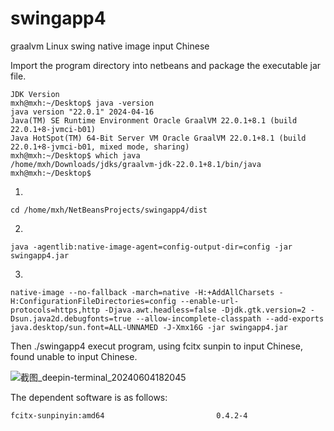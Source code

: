 # swingapp4
graalvm Linux swing native image input Chinese 

Import the program directory into netbeans and  package the executable jar file.
```
JDK Version
mxh@mxh:~/Desktop$ java -version
java version "22.0.1" 2024-04-16
Java(TM) SE Runtime Environment Oracle GraalVM 22.0.1+8.1 (build 22.0.1+8-jvmci-b01)
Java HotSpot(TM) 64-Bit Server VM Oracle GraalVM 22.0.1+8.1 (build 22.0.1+8-jvmci-b01, mixed mode, sharing)
mxh@mxh:~/Desktop$ which java
/home/mxh/Downloads/jdks/graalvm-jdk-22.0.1+8.1/bin/java
mxh@mxh:~/Desktop$ 
```

1.
`
cd /home/mxh/NetBeansProjects/swingapp4/dist  
`

2.
`
java -agentlib:native-image-agent=config-output-dir=config -jar swingapp4.jar
`

3.
`
native-image --no-fallback -march=native -H:+AddAllCharsets -H:ConfigurationFileDirectories=config --enable-url-protocols=https,http -Djava.awt.headless=false -Djdk.gtk.version=2 -Dsun.java2d.debugfonts=true --allow-incomplete-classpath --add-exports java.desktop/sun.font=ALL-UNNAMED -J-Xmx16G -jar swingapp4.jar
`



Then ./swingapp4 execut program, using fcitx sunpin to input Chinese, found unable to input Chinese.

![截图_deepin-terminal_20240604182045](https://github.com/qq602431132/swingapp4/assets/138293218/9df1e59b-5940-4e0f-8b3d-d5fe5f647043)

The dependent software is as follows:
```
fcitx-sunpinyin:amd64                         0.4.2-4 
```
